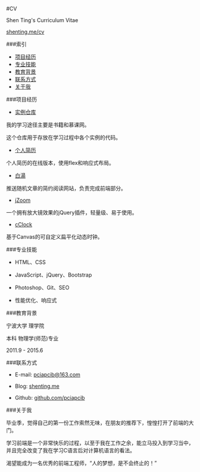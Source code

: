 #CV

Shen Ting's Curriculum Vitae

[shenting.me/cv](http://shenting.me/cv)

###索引
* [项目经历](#项目经历)
* [专业技能](#专业技能)
* [教育背景](#教育背景)
* [联系方式](#联系方式)
* [关于我](#关于我)

###项目经历

* [实例仓库](https://github.com/pciapcib/Completed_Project)

我的学习途径主要是书籍和慕课网。

这个仓库用于存放在学习过程中各个实例的代码。

* [个人简历](http://shenting.me/cv)

个人简历的在线版本，使用flex和响应式布局。

* [白湯](#)

推送随机文章的简约阅读网站，负责完成前端部分。

* [jZoom](http://shenting.me/jZoom/demo)

一个拥有放大镜效果的jQuery插件，轻量级、易于使用。

* [cClock](http://shenting.me/cClock/demo)

基于Canvas的可自定义扁平化动态时钟。

###专业技能

* HTML、CSS

* JavaScript、jQuery、Bootstrap

* Photoshop、Git、SEO

* 性能优化、响应式

###教育背景

宁波大学 理学院

本科 物理学(师范)专业

2011.9 - 2015.6

###联系方式

* E-mail: [pciapcib@163.com](mailto:pciapcib@163.com)

* Blog: [shenting.me](shenting.me)

* Github: [github.com/pciapcib](https://github.com/pciapcib)

###关于我

毕业季，觉得自己的第一份工作索然无味，在朋友的推荐下，惶惶打开了前端的大门。

学习前端是一个非常快乐的过程，以至于我在工作之余，能立马投入到学习当中，并且完全改变了我在学习C语言后对计算机语言的看法。

渴望能成为一名优秀的前端工程师，“人的梦想，是不会终止的！”
